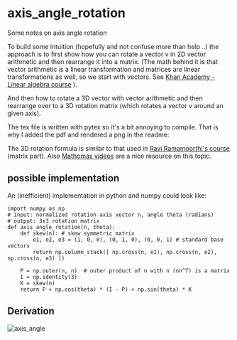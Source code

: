 # axis_angle_rotation
Some notes on axis angle rotation

To build some intuition (hopefully and not confuse more than help ..) the approach is to first show how you can rotate a vector v in 2D vector arithmetic and then rearrange it into a matrix.
(The math behind it is that vector arithmetic is a linear transformation and matrices are linear transformations as well, so we start with vectors. See [Khan Academy - Linear algebra course](https://www.khanacademy.org/math/linear-algebra/matrix-transformations/linear-transformations/v/linear-transformations) ).

And then how to rotate a 3D vector with vector arithmetic and then rearrange over to a 3D rotation matrix (which rotates a vector v around an given axis).

The tex file is written with pytex so it's a bit annoying to compile. That is why I added the pdf and rendered a png in the readme:

The 3D rotation formula is similar to that used in [Ravi Ramamoorthi's course](https://www.youtube.com/watch?v=LazSPnaoJ_Q&t=482s) (matrix part). Also [Mathomas videos](https://youtu.be/q-ESzg03mQc) are a nice resource on this topic.

## possible implementation
An (inefficient) implementation in python and numpy could look like:

    import numpy as np
    # input: normalized rotation axis vector n, angle theta (radians)
    # output: 3x3 rotation matrix
    def axis_angle_rotation(n, theta):
        def skew(n): # skew symmetric matrix
            e1, e2, e3 = (1, 0, 0), (0, 1, 0), (0, 0, 1) # standard base vectors
            return np.column_stack([ np.cross(n, e1), np.cross(n, e2), np.cross(n, e3) ])

        P = np.outer(n, n)  # outer product of n with n (nn^T) is a matrix
        I = np.identity(3)
        K = skew(n)
        return P + np.cos(theta) * (I - P) + np.sin(theta) * K

## Derivation
![axis_angle](https://user-images.githubusercontent.com/22398803/149604737-1b46491a-c348-4c28-9cf1-7ee9ed9c2ba2.png)


